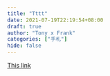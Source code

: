 ```yaml
---
title: "Tttt"
date: 2021-07-19T22:19:54+08:00
draft: true
author: "Tony x Frank"
categories: ["手札"]
hide: false
---
```

[This link](https://catkin-deal-9f6.notion.site/7fc85a9dd17c47d889add538fbee0a99)
